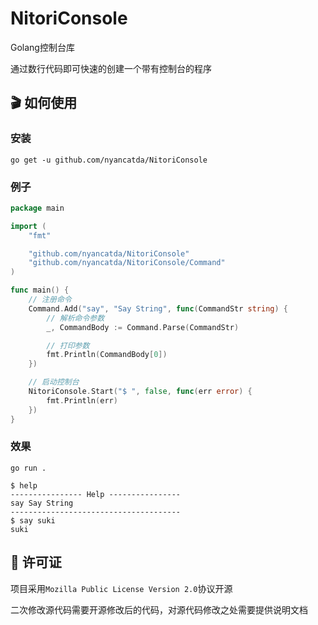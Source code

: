 # NitoriConsole
Golang控制台库

通过数行代码即可快速的创建一个带有控制台的程序

## 🎬 如何使用
### 安装
```
go get -u github.com/nyancatda/NitoriConsole
```
### 例子
``` go
package main

import (
	"fmt"

	"github.com/nyancatda/NitoriConsole"
	"github.com/nyancatda/NitoriConsole/Command"
)

func main() {
	// 注册命令
	Command.Add("say", "Say String", func(CommandStr string) {
		// 解析命令参数
		_, CommandBody := Command.Parse(CommandStr)

		// 打印参数
		fmt.Println(CommandBody[0])
	})

	// 启动控制台
	NitoriConsole.Start("$ ", false, func(err error) {
		fmt.Println(err)
	})
}

```
### 效果
``` shell
go run .

$ help
---------------- Help ----------------
say Say String
--------------------------------------
$ say suki
suki
```

## 📖 许可证
项目采用`Mozilla Public License Version 2.0`协议开源

二次修改源代码需要开源修改后的代码，对源代码修改之处需要提供说明文档